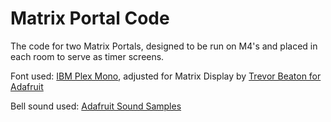 # Matrix Portal Code

The code for two Matrix Portals, designed to be run on M4's and placed in each room to serve as timer screens.

Font used: [IBM Plex Mono](https://www.ibm.com/plex/), adjusted for Matrix Display by [Trevor Beaton for Adafruit](https://learn.adafruit.com/matrix-portal-m4-boxing-interval-timer/custom-font)

Bell sound used: [Adafruit Sound Samples](https://github.com/adafruit/Adafruit-Sound-Samples/tree/master)
